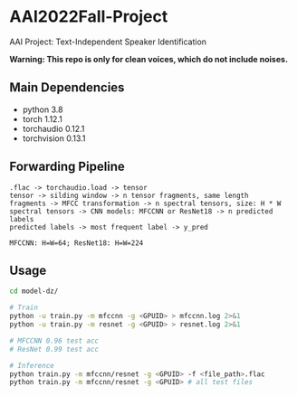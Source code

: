 # AAI2022Fall-Project
AAI Project: Text-Independent Speaker Identification

**Warning: This repo is only for clean voices, which do not include noises.**

## Main Dependencies

* python 3.8
* torch 1.12.1
* torchaudio 0.12.1
* torchvision 0.13.1

## Forwarding Pipeline
```
.flac -> torchaudio.load -> tensor
tensor -> silding window -> n tensor fragments, same length
fragments -> MFCC transformation -> n spectral tensors, size: H * W
spectral tensors -> CNN models: MFCCNN or ResNet18 -> n predicted labels
predicted labels -> most frequent label -> y_pred

MFCCNN: H=W=64; ResNet18: H=W=224
```

## Usage

```bash
cd model-dz/

# Train
python -u train.py -m mfccnn -g <GPUID> > mfccnn.log 2>&1
python -u train.py -m resnet -g <GPUID> > resnet.log 2>&1

# MFCCNN 0.96 test acc
# ResNet 0.99 test acc

# Inference
python train.py -m mfccnn/resnet -g <GPUID> -f <file_path>.flac
python train.py -m mfccnn/resnet -g <GPUID> # all test files
```
